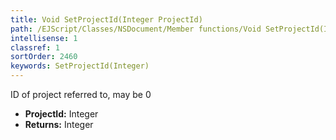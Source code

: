```yaml
---
title: Void SetProjectId(Integer ProjectId)
path: /EJScript/Classes/NSDocument/Member functions/Void SetProjectId(Integer p_0)
intellisense: 1
classref: 1
sortOrder: 2460
keywords: SetProjectId(Integer)
---
```



ID of project referred to, may be 0



* **ProjectId:** Integer
* **Returns:** Integer


